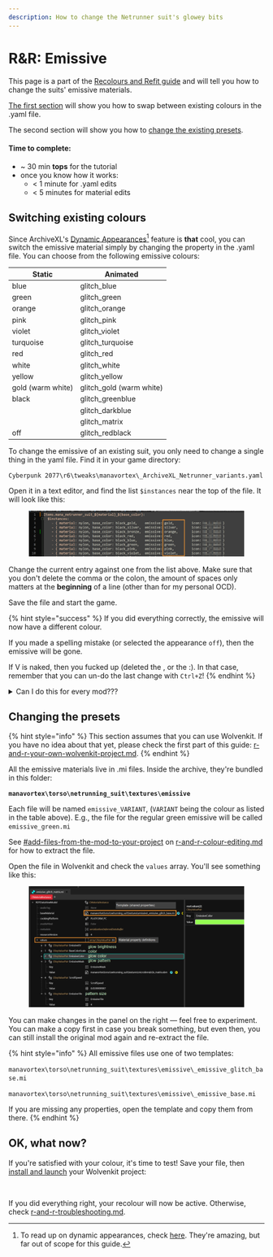 ```yaml
---
description: How to change the Netrunner suit's glowey bits
---
```


# R\&R: Emissive

This page is a part of the [Recolours and Refit guide](broken-reference) and will tell you how to change the suits' emissive materials.&#x20;

[The first section](r-and-r-emissive.md#switching-existing-colours) will show you how to swap between existing colours in the .yaml file.

The second section will show you how to [change the existing presets](r-and-r-emissive.md#changing-the-presets).&#x20;

#### **Time to complete:**&#x20;

* \~ 30 min **tops** for the tutorial
* once you know how it works:&#x20;
  * < 1 minute for .yaml edits
  *   < 5 minutes for material edits



## Switching existing colours

Since ArchiveXL's [Dynamic Appearances](#user-content-fn-1)[^1] feature is **that** cool, you can switch the emissive material simply by changing the property in the .yaml file. You can choose from the following emissive colours:

| Static            | Animated                  |
| ----------------- | ------------------------- |
| blue              | glitch\_blue              |
| green             | glitch\_green             |
| orange            | glitch\_orange            |
| pink              | glitch\_pink              |
| violet            | glitch\_violet            |
| turquoise         | glitch\_turquoise         |
| red               | glitch\_red               |
| white             | glitch\_white             |
| yellow            | glitch\_yellow            |
| gold (warm white) | glitch\_gold (warm white) |
| black             | glitch\_greenblue         |
|                   | glitch\_darkblue          |
|                   | glitch\_matrix            |
| off               | glitch\_redblack          |

To change the emissive of an existing suit, you only need to change a single thing in the yaml file. Find it in your game directory:

```
Cyberpunk 2077\r6\tweaks\manavortex\_ArchiveXL_Netrunner_variants.yaml
```

Open it in a text editor, and find the list `$instances` near the top of the file. It will look like this:

<figure><img src="../../../../.gitbook/assets/netrunner_suits_emissive.png" alt=""><figcaption></figcaption></figure>

Change the current entry against one from the list above. Make sure that you don't delete the comma or the colon, the amount of spaces only matters at the **beginning** of a line (other than for my personal OCD).

Save the file and start the game.&#x20;

{% hint style="success" %}
If you did everything correctly, the emissive will now have a different colour.&#x20;

If you made a spelling mistake (or selected the appearance `off`), then the emissive will be gone.

If V is naked, then you fucked up (deleted the , or the :). In that case, remember that you can un-do the last change with `Ctrl+Z`!
{% endhint %}

<details>

<summary>Can I do this for every mod???</summary>

Unfortunately not! The mod author has to enable this feature via [archivexl-dynamic-variants.md](../adding-new-items/archivexl-dynamic-variants.md "mention") and split/colorize their meshes accordingly.

If a mod doesn't mention in the description that they support this feature, you can use the techniques under [r-and-r-colour-editing.md](r-and-r-colour-editing.md "mention") to make your own recolours anyway.

</details>

## Changing the presets

{% hint style="info" %}
This section assumes that you can use Wolvenkit. If you have no idea about that yet, please check the first part of this guide: [r-and-r-your-own-wolvenkit-project.md](r-and-r-your-own-wolvenkit-project.md "mention").
{% endhint %}

All the emissive materials live in .mi files. Inside the archive, they're bundled in this folder:

<pre><code><strong>manavortex\torso\netrunning_suit\textures\emissive
</strong></code></pre>

Each file will be named `emissive_VARIANT`, (`VARIANT` being the colour as listed in the table above). E.g., the file for the regular green emissive will be called `emissive_green.mi`

See [#add-files-from-the-mod-to-your-project](r-and-r-your-own-wolvenkit-project.md#add-files-from-the-mod-to-your-project "mention") on [r-and-r-colour-editing.md](r-and-r-colour-editing.md "mention") for how to extract the file.&#x20;

Open the file in Wolvenkit and check the `values` array. You'll see something like this:

<figure><img src="../../../../.gitbook/assets/netrunner_suits_emissive_properties.png" alt=""><figcaption></figcaption></figure>

You can make changes in the panel on the right — feel free to experiment. You can make a copy first in case you break something, but even then, you can still install the original mod again and re-extract the file.

{% hint style="info" %}
All emissive files use one of two templates:

`manavortex\torso\netrunning_suit\textures\emissive\_emissive_glitch_base.mi`

`manavortex\torso\netrunning_suit\textures\emissive\_emissive_base.mi`

If you are missing any properties, open the template and copy them from there.
{% endhint %}

## OK, what now?

If you're satisfied with your colour, it's time to test! Save your file, then [install and launch](https://app.gitbook.com/s/-MP\_ozZVx2gRZUPXkd4r/wolvenkit-app/menu/toolbar#install-and-launch) your Wolvenkit project:

<figure><img src="https://files.gitbook.com/v0/b/gitbook-x-prod.appspot.com/o/spaces%2F-MP_ozZVx2gRZUPXkd4r%2Fuploads%2FUs6kZEwmFHhn8f8QCIKb%2Fwolvenkit_install_and_launch.png?alt=media&#x26;token=66c24ef4-0525-4476-80a2-aaf461f445ac" alt=""><figcaption></figcaption></figure>

If you did everything right, your recolour will now be active. Otherwise, check [r-and-r-troubleshooting.md](r-and-r-troubleshooting.md "mention").

[^1]: To read up on dynamic appearances, check [here](https://wiki.redmodding.org/cyberpunk-2077-modding/for-mod-creators/core-mods-explained/archivexl#dynamic-variants). They're amazing, but far out of scope for this guide.

